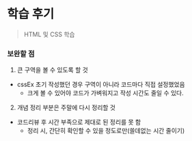 # 학습 후기

> HTML 및 CSS 학습



### 보완할 점

1. 큰 구역을 볼 수 있도록 할 것

- cssEx 초기 작성했던 경우 구역이 아니라 코드마다 직접 설정했었음
  - 크게 볼 수 있어야 코드가 가벼워지고 작성 시간도 줄일 수 있다.

2. 개념 정리 부분은 주말에 다시 정리할 것

- 코드리뷰 후 시간 부족으로 제대로 된 정리를 못 함
  - 정리 시, 간단히 확인할 수 있을 정도로만(쓸데없는 시간 줄이기)